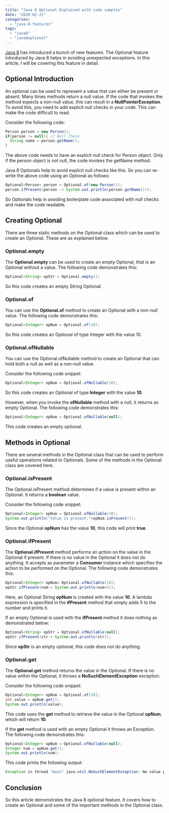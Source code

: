```yaml
---
title: "Java 8 Optional Explained with code samples"
date: "2020-02-21"
categories: 
  - "java-8-features"
tags: 
  - "java8"
  - "java8optional"
---
```


[Java 8](https://reshmabidikar.github.io/blog.html#java-8-new-features) has introduced a bunch of new features. The Optional feature introduced by Java 8 helps in avoiding unexpected exceptions. In this article, I will be covering this feature in detail.

## Optional Introduction

An optional can be used to represent a value that can either be present or absent. Many times methods return a null value. If the code that invokes the method expects a non-null value, this can result in a **NullPointerException**. To avoid this, you need to add explicit null checks in your code. This can make the code difficult to read.

Consider the following code:

```java
Person person = new Person();
if(person != null){ // Null Check
  String name = person.getName();
}


```

The above code needs to have an explicit null check for Person object. Only if the person object is not null, the code invokes the getName method.

Java 8 Optionals help to avoid explicit null checks like this. So you can re-write the above code using an Optional as follows:

```java
Optional<Person> person = Optional.of(new Person()); 
person.ifPresent(person -> System.out.println(person.getName()));
```

So Optionals help in avoiding boilerplate code associated with null checks and make the code readable.

## Creating Optional

There are three static methods on the Optional class which can be used to create an Optional. These are as explained below.

### Optional.empty

The **Optional.empty** can be used to create an empty Optional, that is an Optional without a value. The following code demonstrates this:

```java
Optional<String> opStr = Optional.empty();
```

So this code creates an empty String Optional.

### Optional.of

You can use the **Optional.of** method to create an Optional with a non-null value. The following code demonstrates this:

```java
Optional<Integer> opNum = Optional.of(10);
```

So this code creates an Optional of type Integer with the value 10.

### Optional.ofNullable

You can use the Optional.ofNullable method to create an Optional that can hold both a null as well as a non-null value.

Consider the following code snippet:

```java
Optional<Integer> opNum = Optional.ofNullable(10);
```

So this code creates an Optional of type **Integer** with the value **10**.

However, when you invoke the **ofNullable** method with a null, it returns as empty Optional. The following code demonstrates this:

```java
Optional<Integer> opNum = Optional.ofNullable(null);
```

This code creates an empty optional.

## Methods in Optional

There are several methods in the Optional class that can be used to perform useful operations related to Optionals. Some of the methods in the Optional class are covered here.

### Optional.isPresent

The Optional.isPresent method determines if a value is present within an Optional. It returns a **boolean** value.

Consider the following code snippet:

```java
Optional<Integer> opNum = Optional.ofNullable(10);
System.out.println("Value is present:"+opNum.isPresent());
```

Since the Optional **opNum** has the value **10**, this code will print **true**.

### Optional.ifPresent

The **Optional.ifPresent** method performs an action on the value in the Optional if present. If there is no value in the Optional it does not do anything. It accepts as parameter a **Consumer** instance which specifies the action to be performed on the Optional. The following code demonstrates this:

```java
Optional<Integer> opNum= Optional.ofNullable(10);
opStr.ifPresent(num-> System.out.println(num+5));
```

Here, an Optional String **opNum** is created with the value **10**. A lambda expression is specified in the **ifPresent** method that simply adds 5 to the number and prints it.

If an empty Optional is used with the **ifPresent** method it does nothing as demonstrated below:

```java
Optional<String> opStr = Optional.ofNullable(null);
opStr.ifPresent(str-> System.out.println(str));
```

Since **opStr** is an empty optional, this code does not do anything.

### Optional.get

The **Optional.get** method returns the value in the Optional. If there is no value within the Optional, it throws a **NoSuchElementException** exception.

Consider the following code snippet:

```java
Optional<Integer> opNum = Optional.of(10);
int value = opNum.get();
System.out.println(value);
```

This code uses the **get** method to retrieve the value in the Optional **opNum**, which will return **10**.

If the **get** method is used with an empty Optional it throws an Exception. The following code demonstrates this:

```java
Optional<Integer> opNum = Optional.ofNullable(null);
Integer num = opNum.get();
System.out.println(num);
```

This code prints the following output:

```java
Exception in thread "main" java.util.NoSuchElementException: No value present
```

## Conclusion

So this article demonstrates the Java 8 optional feature. It covers how to create an Optional and some of the important methods in the Optional class.
